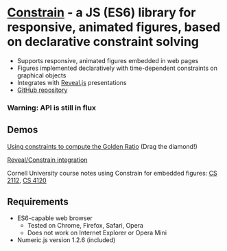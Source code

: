 # [Constrain](https://github.com/andrewcmyers/constrain) - a JS (ES6) library for responsive, animated figures, based on declarative constraint solving

- Supports responsive, animated figures embedded in web pages
- Figures implemented declaratively with time-dependent constraints on graphical objects
- Integrates with [Reveal.js](https://revealjs.com) presentations
- [GitHub repository](https://github.com/andrewcmyers/constrain)

### Warning: API is still in flux

## Demos

[Using constraints to compute the Golden Ratio](https://andrewcmyers.github.io/constrain/spiral.html) (Drag the diamond!)

[Reveal/Constrain integration](https://andrewcmyers.github.io/constrain/reveal-demo.html)

Cornell University course notes using Constrain for embedded figures: [CS 2112](https://www.cs.cornell.edu/courses/cs2112/2019fa/lectures/lecture.html?id=objects),
[CS 4120](https://www.cs.cornell.edu/courses/cs4120/2020sp/notes.html?id=bottomup)

## Requirements

- ES6-capable web browser
    - Tested on Chrome, Firefox, Safari, Opera
    - Does not work on Internet Explorer or Opera Mini
- Numeric.js version 1.2.6 (included)
